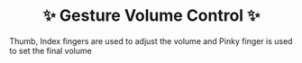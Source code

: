 <h1 align="center">
    ✨ Gesture Volume Control ✨
</h1>

Thumb, Index fingers are used to adjust the volume and Pinky finger is used to set the final volume
